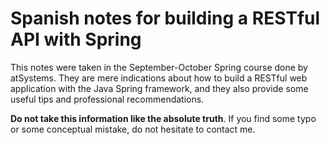 # Spanish notes for building a RESTful API with Spring

This notes were taken in the September-October Spring course done by atSystems. They are mere indications about how to build a RESTful web application with the Java Spring framework, and they also provide some useful tips and professional recommendations.

**Do not take this information like the absolute truth**. If you find some typo or some conceptual mistake, do not hesitate to contact me.
